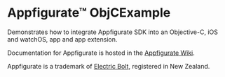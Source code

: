# Appfigurate™ ObjCExample

Demonstrates how to integrate Appfigurate SDK into an Objective-C, iOS and watchOS, app and app extension.

Documentation for Appfigurate is hosted in the [Appfigurate Wiki](https://github.com/electricbolt/appfiguratesdk/wiki).

Appfigurate is a trademark of [Electric Bolt](https://www.electricbolt.co.nz), registered in New Zealand.
